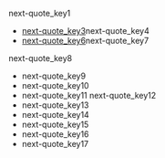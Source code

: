 next-quote_key1
- [next-quote_key3](https://codepen.io/navgurukul/full/qqyeQW)next-quote_key4
- [next-quote_key6](http://navgurukul.org/files/quotesarray.js)next-quote_key7

next-quote_key8
- next-quote_key9
- next-quote_key10
- next-quote_key11
next-quote_key12
- next-quote_key13
- next-quote_key14
- next-quote_key15
- next-quote_key16
- next-quote_key17
